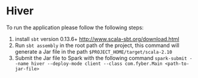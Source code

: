 # Hiver

To run the application please follow the following steps:

1. install `sbt` version 0.13.6+ http://www.scala-sbt.org/download.html
2. Run `sbt assembly` in the root path of the project, this command will generate a Jar file in the path `$PROJECT_HOME/target/scala-2.10`
3. Submit the Jar file to Spark with the following command `spark-submit --name hiver --deploy-mode client --class com.fyber.Main <path-to-jar-file>`
